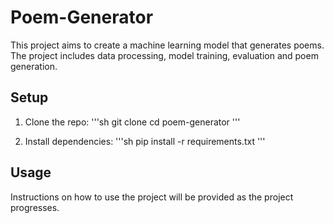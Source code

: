 # Poem-Generator

This project aims to create a machine learning model that generates poems. The project includes data processing, model training, evaluation and poem generation.

## Setup

1. Clone the repo:
   '''sh
    git clone <repository-url>
    cd poem-generator
   '''

3. Install dependencies:
   '''sh
    pip install -r requirements.txt
    '''

## Usage

Instructions on how to use the project will be provided as the project progresses.
